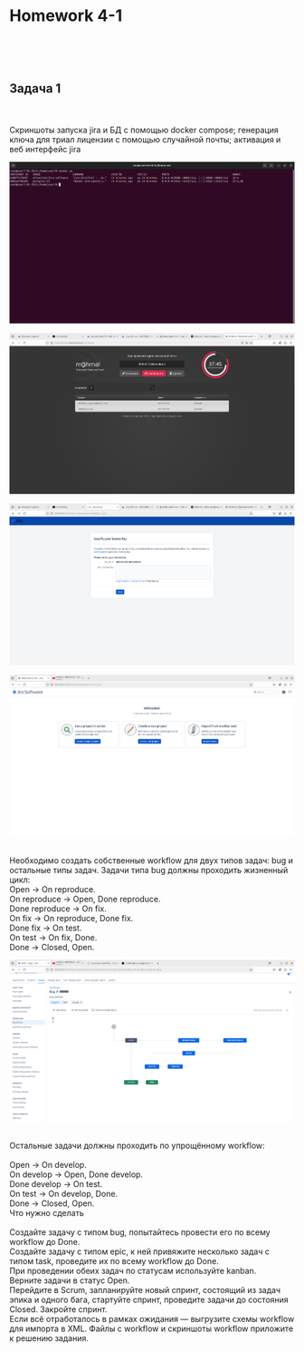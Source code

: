 <h1>Homework 4-1 </h1> <br>
<br>
<br>

<h2>Задача 1</h2><br>
<br>
Скриншоты запуска jira и БД с помощью docker compose; генерация ключа для триал лицензии с помощью случайной почты; активация и веб интерфейс jira <br>

![start compose-jira.yml](https://github.com/IvanChet-4/Dev/blob/main/images/Homework%204-1/0.png)

![mail box](https://github.com/IvanChet-4/Dev/blob/main/images/Homework%204-1/1.png)

![lisence code](https://github.com/IvanChet-4/Dev/blob/main/images/Homework%204-1/2.png)

![jira web](https://github.com/IvanChet-4/Dev/blob/main/images/Homework%204-1/3.png)

<br>
Необходимо создать собственные workflow для двух типов задач: bug и остальные типы задач. Задачи типа bug должны проходить жизненный цикл:
<br>
Open -> On reproduce.<br>
On reproduce -> Open, Done reproduce.<br>
Done reproduce -> On fix.<br>
On fix -> On reproduce, Done fix.<br>
Done fix -> On test.<br>
On test -> On fix, Done.<br>
Done -> Closed, Open.<br>

![scheme Bug](https://github.com/IvanChet-4/Dev/blob/main/images/Homework%204-1/4.png)


<br>
Остальные задачи должны проходить по упрощённому workflow:<br>
<br>
Open -> On develop.<br>
On develop -> Open, Done develop.<br>
Done develop -> On test.<br>
On test -> On develop, Done.<br>
Done -> Closed, Open.<br>
Что нужно сделать<br>
<br>
Создайте задачу с типом bug, попытайтесь провести его по всему workflow до Done.<br>
Создайте задачу с типом epic, к ней привяжите несколько задач с типом task, проведите их по всему workflow до Done.<br>
При проведении обеих задач по статусам используйте kanban.<br>
Верните задачи в статус Open.<br>
Перейдите в Scrum, запланируйте новый спринт, состоящий из задач эпика и одного бага, стартуйте спринт, проведите задачи до состояния Closed. Закройте спринт.<br>
Если всё отработалось в рамках ожидания — выгрузите схемы workflow для импорта в XML. Файлы с workflow и скриншоты workflow приложите к решению задания.<br>
